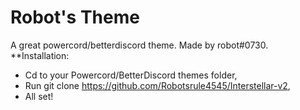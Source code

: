 # Robot's Theme

A great powercord/betterdiscord theme. Made by robot#0730.
**Installation:
- Cd to your Powercord/BetterDiscord themes folder,
- Run git clone https://github.com/Robotsrule4545/Interstellar-v2,
- All set!
